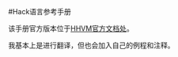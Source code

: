 #Hack语言参考手册

该手册官方版本位于[HHVM官方文档处](http://docs.hhvm.com/manual/en/hacklangref.php)。

我基本上是进行翻译，但也会加入自己的例程和注释。